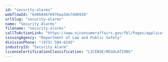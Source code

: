 ```yaml
---
id: "security-alarms"
webflowId: "640b84676976aa3de7dd0926"
urlSlug: "security-alarms"
name: "Security Alarms"
filename: "security-alarms"
callToActionLink: "https://www.njconsumeraffairs.gov/fbl/Pages/applications.aspx"
issuingAgency: "Department of Law and Public Safety"
divisionPhone: "(973) 504-6245"
industryId: "Security Alarm"
licenseCertificationClassification: "LICENSE/REGULATIONS"
---
```

